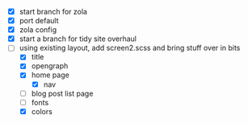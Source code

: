 - [x] start branch for zola
- [x] port default
- [x] zola config
- [x] start a branch for tidy site overhaul
- [ ] using existing layout, add screen2.scss and bring stuff over in bits
  - [x] title
  - [x] opengraph
  - [x] home page
    - [x] nav
  - [ ] blog post list page
  - [ ] fonts
  - [x] colors
